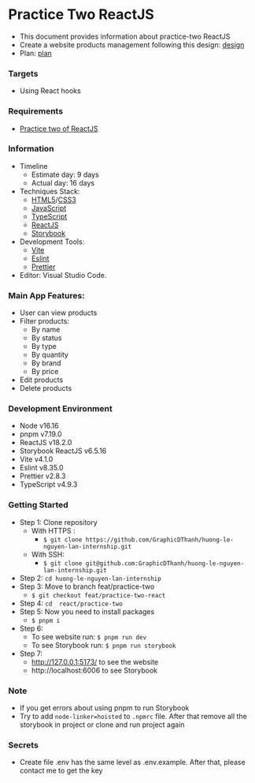 # Practice Two ReactJS

- This document provides information about practice-two ReactJS
- Create a website products management following this design: [design](<https://www.figma.com/file/sl1LCYYdr3IA0IPEIrDvw5/Table-UI-3.0-%7C-Variants-Update-(Community)?node-id=0-1&t=g1Okt3QfjOMDRcLA-0>)
- Plan: [plan](https://docs.google.com/document/d/1KKlErwZB6m8S8wv01re003T2ni5m2c0454AYpoL_2TU/edit#)

### Targets

- Using React hooks

### Requirements

- [Practice two of ReactJS](https://docs.google.com/document/d/13VDmajtXccKR0im4q76tqtVmeEiByFmfZ_V8F9Q6bnw/edit)

### Information

- Timeline
  - Estimate day: 9 days
  - Actual day: 16 days
- Techniques Stack:
  - [HTML5](https://developer.mozilla.org/en-US/docs/Glossary/HTML5)/[CSS3](https://developer.mozilla.org/en-US/docs/Web/CSS)
  - [JavaScript](https://www.w3schools.com/js/)
  - [TypeScript](https://www.typescriptlang.org/)
  - [ReactJS](https://reactjs.org/)
  - [Storybook](https://storybook.js.org/)
- Development Tools:
  - [Vite](https://vitejs.dev/)
  - [Eslint](https://eslint.org/)
  - [Prettier](https://prettier.io/)
- Editor: Visual Studio Code.

### Main App Features:

- User can view products
- Filter products:
  - By name
  - By status
  - By type
  - By quantity
  - By brand
  - By price
- Edit products
- Delete products

### Development Environment

- Node v16.16
- pnpm v7.19.0
- ReactJS v18.2.0
- Storybook ReactJS v6.5.16
- Vite v4.1.0
- Eslint v8.35.0
- Prettier v2.8.3
- TypeScript v4.9.3

### Getting Started

- Step 1: Clone repository
  - With HTTPS :
    - `$ git clone https://github.com/GraphicDThanh/huong-le-nguyen-lan-internship.git`
  - With SSH:
    - `$ git clone git@github.com:GraphicDThanh/huong-le-nguyen-lan-internship.git`
- Step 2: `cd huong-le-nguyen-lan-internship`
- Step 3: Move to branch feat/practice-two
  - `$ git checkout feat/practice-two-react`
- Step 4: `cd  react/practice-two`
- Step 5: Now you need to install packages
  - `$ pnpm i`
- Step 6:
  - To see website run: `$ pnpm run dev`
  - To see Storybook run: `$ pnpm run storybook`
- Step 7:
  - http://127.0.0.1:5173/ to see the website
  - http://localhost:6006 to see Storybook

### Note

- If you get errors about using pnpm to run Storybook
- Try to add `node-linker=hoisted` to `.npmrc` file. After that remove all the storybook in project or clone and run project again

### Secrets

- Create file .env has the same level as .env.example. After that, please contact me to get the key
